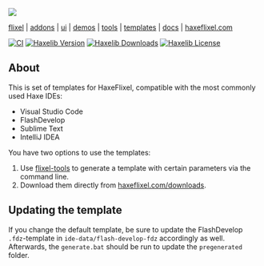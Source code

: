 ![](https://raw.github.com/HaxeFlixel/haxeflixel.com/master/src/files/images/flixel-logos/flixel-templates.png)

[flixel](https://github.com/HaxeFlixel/flixel) | [addons](https://github.com/HaxeFlixel/flixel-addons) | [ui](https://github.com/HaxeFlixel/flixel-ui) | [demos](https://github.com/HaxeFlixel/flixel-demos) | [tools](https://github.com/HaxeFlixel/flixel-tools) | [templates](https://github.com/HaxeFlixel/flixel-templates) | [docs](https://github.com/HaxeFlixel/flixel-docs) | [haxeflixel.com](https://github.com/HaxeFlixel/haxeflixel.com)

[![CI](https://img.shields.io/github/workflow/status/HaxeFlixel/flixel-templates/CI.svg?logo=github)](https://github.com/HaxeFlixel/flixel-templates/actions?query=workflow%3ACI)
[![Haxelib Version](https://badgen.net/haxelib/v/flixel-templates)](https://lib.haxe.org/p/flixel-templates)
[![Haxelib Downloads](https://badgen.net/haxelib/d/flixel-templates?color=blue)](https://lib.haxe.org/p/flixel-templates)
[![Haxelib License](https://badgen.net/haxelib/license/flixel-templates)](LICENSE.md)

## About

This is set of templates for HaxeFlixel, compatible with the most commonly used Haxe IDEs:

* Visual Studio Code
* FlashDevelop
* Sublime Text
* IntelliJ IDEA

You have two options to use the templates:

1. Use [flixel-tools](https://github.com/HaxeFlixel/flixel-tools) to generate a template with certain parameters via the command line.
2. Download them directly from [haxeflixel.com/downloads](http://haxeflixel.com/download/).

## Updating the template

If you change the default template, be sure to update the FlashDevelop `.fdz`-template in `ide-data/flash-develop-fdz` accordingly as well. Afterwards, the `generate.bat` should be run to update the `pregenerated` folder.
